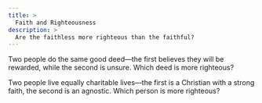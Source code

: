 ```yaml
---
title: >
  Faith and Righteousness
description: >
  Are the faithless more righteous than the faithful?
---
```

Two people do the same good deed—the first believes they will be rewarded, while the second is unsure.  Which deed is more righteous?

Two people live equally charitable lives—the first is a Christian with a strong faith, the second is an agnostic.  Which person is more righteous?
